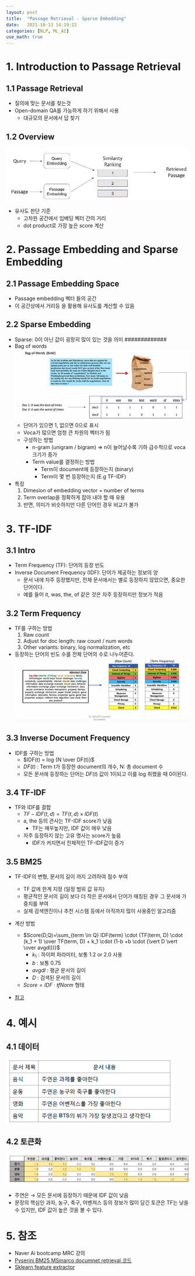 ```yaml
---
layout: post
title:  "Passage Retrieval - Sparse Embedding"
date:   2021-10-13 14:19:22
categories: [NLP, ML_AI]
use_math: true
---
```


# 1. Introduction to Passage Retrieval
## 1.1 Passage Retrieval
* 질의에 맞는 문서를 찾는것
* Open-domain QA를 가능하게 하기 위해서 사용
    * 대규모의 문서에서 답 찾기

## 1.2 Overview
![](/assets/image/mrc/se_1.PNG)
* 유사도 판단 기준
    * 고차원 공간에서 임베딩 벡터 간의 거리
    * dot product로 가장 높은 score 계산

# 2. Passage Embedding and Sparse Embedding
## 2.1 Passage Embedding Space
* Passage embedding 벡터 들의 공간
* 이 공간상에서 거리등 을 활용해 유사도를 계산할 수 있음

## 2.2 Sparse Embedding
* Sparse: 0이 아닌 값이 굉장히 많이 있는 것을 의미 #############
* Bag of words  
    ![](/assets/image/mrc/se_2.PNG)
    * 단어가 있으면 1, 없으면 0으로 표시
    * Voca가 많으면 엄청 큰 차원의 벡터가 됨
    * 구성하는 방법
        * n-gram (unigram / bigram) => n이 늘어날수록 기하 급수적으로 voca 크기가 증가
        * Term value를 결정하는 방법
            * Term이 document에 등장하는지 (binary)
            * Term이 몇 번 등장하는지 (E.g TF-IDF)
* 특징
    1. Dimesion of embedding vector = number of terms
    2. Term overlap을 정확하게 잡아 내야 할 때 유용
    3. 반면, 의미가 비슷하지만 다른 단어인 경우 비교가 불가

# 3. TF-IDF
## 3.1 Intro
* Term Frequency (TF): 단어의 등장 빈도
* Inverse Document Frequency (IDF): 단어가 제공하는 정보의 양
    * 문서 내에 자주 등장했지만, 전체 문서에서는 별로 등장하지 않았으면, 중요한 단어이다.
    * 예를 들어 it, was, the, of 같은 것은 자주 등장하지만 정보가 적음

## 3.2 Term Frequency
* TF를 구하는 방법
    1. Raw count
    2. Adjust for doc length: raw count / num words
    3. Other variants: binary, log normalization, etc
* 등장하는 단어의 빈도 수를 전체 단어의 수로 나누어준다.  
![](/assets/image/mrc/se_3.PNG)

## 3.3 Inverse Document Frequency
* IDF를 구하는 방법
    * $IDF(t) = log {N \over DF(t)}$
    * $DF(t)$ : Term t가 등장한 document의 개수, N: 총 document 수
    * 모든 문서에 등장하는 단어는 $DF(t)$ 값이 1이되고 이를 log 취했을 때 0이된다.

## 3.4 TF-IDF
* TF와 IDF를 결합
    * $TF-IDF(t, d)=TF(t,d) \times IDF(t)$
    * a, the 등의 관사는 TF-IDF score가 낮음
        * TF는 매우높지만, IDF 값이 매우 낮음
    * 자주 등장하지 않는 고유 명사는 score가 높음
        * IDF가 커지면서 전체적인 TF-IDF값이 증가

## 3.5 BM25
* TF-IDF의 변형, 문서의 길이 까지 고려하여 점수 부여
    * TF 값에 한계 지정 (일정 범위 값 유지)
    * 평균적인 문서의 길이 보다 더 작은 문서에서 단어가 매칭된 경우 그 문서에 가중치를 부여
    * 실제 검색엔진이나 추천 시스템 등에서 아직까지 많이 사용중인 알고리즘
* 계산 방법
    * $Score(D,Q)=\sum_{term \in Q} IDF(term) \cdot {TF(term, D) \cdot (k_1 + 1) \over TF(term, D) + k_1 \cdot (1-b +b \cdot {\vert D \vert \over avgdl})}$
        * $k_1$ : 하이퍼 파라미터, 보통 1.2 or 2.0 사용
        * $b$ : 보통 0.75
        * $avgdl$ : 평균 문서의 길이
        * $D$ : 검색된 문서의 길이
    * $Score=IDF \cdot tfNorm$ 형태


* [참고](https://github.com/castorini/pyserini/blob/master/docs/experiments-msmarco-doc.md)

# 4. 예시 
## 4.1 데이터
![](/assets/image/mrc/se_5.PNG)
   
## 4.2 토큰화
![](/assets/image/mrc/se_4.PNG)
* 주연은 $\rightarrow$ 모든 문서에 등장하기 때문에 IDF 값이 낮음
* 문장의 핵심인 과자, 농구, 축구, 어벤져스 등의 정보가 많이 담긴 토큰은 TF는 낮을 수 있지만, IDF 값이 높은 것을 볼 수 있다.

# 5. 참조
* Naver Ai bootcamp MRC 강의
* [Pyserini BM25 MSmarco documnet retrieval 코드](https://github.com/castorini/pyserini/blob/master/docs/experiments-msmarco-doc.md)
* [Sklearn feature extractor](https://scikit-learn.org/stable/modules/feature_extraction.html#text-feature-extraction)